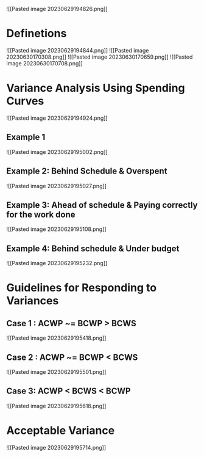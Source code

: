 ![[Pasted image 20230629194826.png]]

# Definetions
![[Pasted image 20230629194844.png]]
![[Pasted image 20230630170308.png]]
![[Pasted image 20230630170659.png]]
![[Pasted image 20230630170708.png]]
# Variance Analysis Using Spending Curves
![[Pasted image 20230629194924.png]]

## Example 1
![[Pasted image 20230629195002.png]]

## Example 2: Behind Schedule & Overspent
![[Pasted image 20230629195027.png]]

## Example 3: Ahead of schedule & Paying correctly for the work done
![[Pasted image 20230629195108.png]]

## Example 4: Behind schedule & Under budget
![[Pasted image 20230629195232.png]]

# Guidelines for Responding to Variances
## Case 1 : ACWP ~= BCWP > BCWS
![[Pasted image 20230629195418.png]]

## Case 2 : ACWP ~= BCWP < BCWS
![[Pasted image 20230629195501.png]]
## Case 3:  ACWP < BCWS < BCWP
![[Pasted image 20230629195618.png]]

# Acceptable Variance
![[Pasted image 20230629195714.png]]

